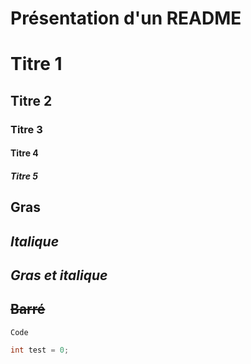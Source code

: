 # Présentation d'un README

# Titre 1
## Titre 2
### Titre 3
#### Titre 4
##### Titre 5

## **Gras**

## _Italique_

## ***Gras et italique***

## ~~Barré~~

`Code`

```csharp
int test = 0;
```